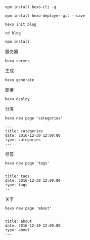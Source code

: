 ```
npm install hexo-cli -g
```

```
npm install hexo-deployer-git --save
```

```
hexo init blog
```
```
cd blog
```
```
npm install
```

服务器
```
hexo server
```

生成
```
hexo generate
```

部署
```
hexo deploy
```

分类
```
hexo new page 'categories'
```
```
---
title: categories
date: 2016-12-30 12:00:00
type: categories
---
```

标签
```
hexo new page 'tags'
```
```
---
title: tags
date: 2016-12-30 12:00:00
type: tags
--
```

关于
```
hexo new page 'about'
```
```
---
title: about
date: 2016-12-30 12:00:00
type: about
---
```